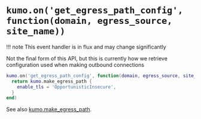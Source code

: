 # `kumo.on('get_egress_path_config', function(domain, egress_source, site_name))`

!!! note
    This event handler is in flux and may change significantly

Not the final form of this API, but this is currently how
we retrieve configuration used when making outbound
connections

```lua
kumo.on('get_egress_path_config', function(domain, egress_source, site_name)
  return kumo.make_egress_path {
    enable_tls = 'OpportunisticInsecure',
  }
end)
```

See also [kumo.make_egress_path](../kumo/make_egress_path.md).
